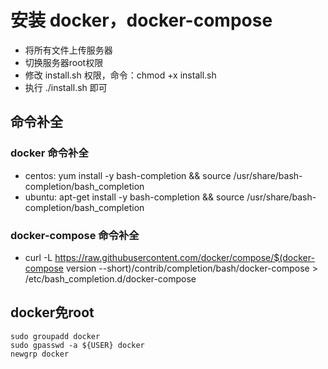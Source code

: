 # 安装 docker，docker-compose

 - 将所有文件上传服务器
 - 切换服务器root权限
 - 修改 install.sh 权限，命令：chmod +x install.sh
 - 执行 ./install.sh 即可

## 命令补全

### docker 命令补全
 - centos:  yum install -y bash-completion && source /usr/share/bash-completion/bash_completion
 - ubuntu: apt-get install -y bash-completion && source /usr/share/bash-completion/bash_completion

### docker-compose 命令补全
 - curl -L https://raw.githubusercontent.com/docker/compose/$(docker-compose version --short)/contrib/completion/bash/docker-compose > /etc/bash_completion.d/docker-compose

## docker免root
```text
sudo groupadd docker
sudo gpasswd -a ${USER} docker
newgrp docker
```















